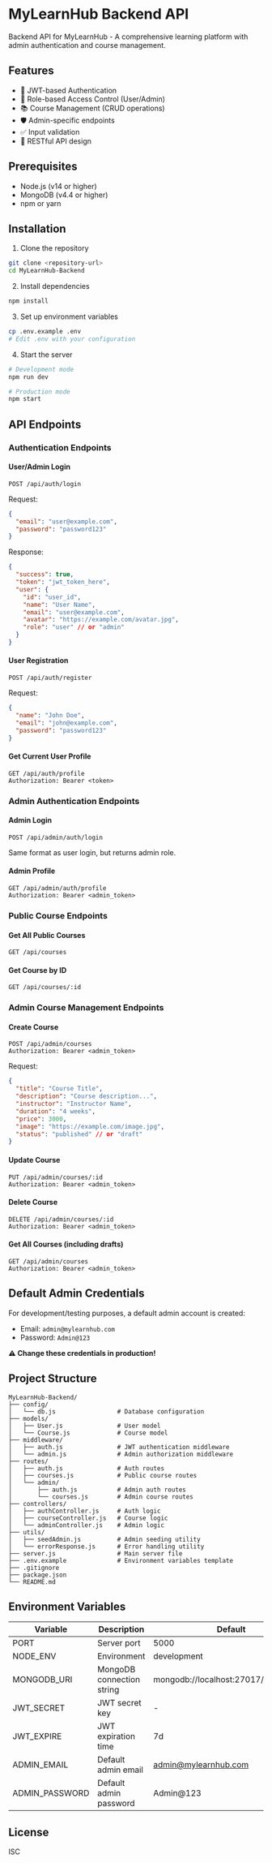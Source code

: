 # MyLearnHub Backend API

Backend API for MyLearnHub - A comprehensive learning platform with admin authentication and course management.

## Features

- 🔐 JWT-based Authentication
- 👥 Role-based Access Control (User/Admin)
- 📚 Course Management (CRUD operations)
- 🛡️ Admin-specific endpoints
- ✅ Input validation
- 🚀 RESTful API design

## Prerequisites

- Node.js (v14 or higher)
- MongoDB (v4.4 or higher)
- npm or yarn

## Installation

1. Clone the repository
```bash
git clone <repository-url>
cd MyLearnHub-Backend
```

2. Install dependencies
```bash
npm install
```

3. Set up environment variables
```bash
cp .env.example .env
# Edit .env with your configuration
```

4. Start the server
```bash
# Development mode
npm run dev

# Production mode
npm start
```

## API Endpoints

### Authentication Endpoints

#### User/Admin Login
```
POST /api/auth/login
```
Request:
```json
{
  "email": "user@example.com",
  "password": "password123"
}
```

Response:
```json
{
  "success": true,
  "token": "jwt_token_here",
  "user": {
    "id": "user_id",
    "name": "User Name",
    "email": "user@example.com",
    "avatar": "https://example.com/avatar.jpg",
    "role": "user" // or "admin"
  }
}
```

#### User Registration
```
POST /api/auth/register
```
Request:
```json
{
  "name": "John Doe",
  "email": "john@example.com",
  "password": "password123"
}
```

#### Get Current User Profile
```
GET /api/auth/profile
Authorization: Bearer <token>
```

### Admin Authentication Endpoints

#### Admin Login
```
POST /api/admin/auth/login
```
Same format as user login, but returns admin role.

#### Admin Profile
```
GET /api/admin/auth/profile
Authorization: Bearer <admin_token>
```

### Public Course Endpoints

#### Get All Public Courses
```
GET /api/courses
```

#### Get Course by ID
```
GET /api/courses/:id
```

### Admin Course Management Endpoints

#### Create Course
```
POST /api/admin/courses
Authorization: Bearer <admin_token>
```
Request:
```json
{
  "title": "Course Title",
  "description": "Course description...",
  "instructor": "Instructor Name",
  "duration": "4 weeks",
  "price": 3000,
  "image": "https://example.com/image.jpg",
  "status": "published" // or "draft"
}
```

#### Update Course
```
PUT /api/admin/courses/:id
Authorization: Bearer <admin_token>
```

#### Delete Course
```
DELETE /api/admin/courses/:id
Authorization: Bearer <admin_token>
```

#### Get All Courses (including drafts)
```
GET /api/admin/courses
Authorization: Bearer <admin_token>
```

## Default Admin Credentials

For development/testing purposes, a default admin account is created:
- Email: `admin@mylearnhub.com`
- Password: `Admin@123`

**⚠️ Change these credentials in production!**

## Project Structure

```
MyLearnHub-Backend/
├── config/
│   └── db.js                 # Database configuration
├── models/
│   ├── User.js               # User model
│   └── Course.js             # Course model
├── middleware/
│   ├── auth.js               # JWT authentication middleware
│   └── admin.js              # Admin authorization middleware
├── routes/
│   ├── auth.js               # Auth routes
│   ├── courses.js            # Public course routes
│   └── admin/
│       ├── auth.js           # Admin auth routes
│       └── courses.js        # Admin course routes
├── controllers/
│   ├── authController.js     # Auth logic
│   ├── courseController.js   # Course logic
│   └── adminController.js    # Admin logic
├── utils/
│   ├── seedAdmin.js          # Admin seeding utility
│   └── errorResponse.js      # Error handling utility
├── server.js                 # Main server file
├── .env.example              # Environment variables template
├── .gitignore
├── package.json
└── README.md
```

## Environment Variables

| Variable | Description | Default |
|----------|-------------|---------|
| PORT | Server port | 5000 |
| NODE_ENV | Environment | development |
| MONGODB_URI | MongoDB connection string | mongodb://localhost:27017/mylearnhub |
| JWT_SECRET | JWT secret key | - |
| JWT_EXPIRE | JWT expiration time | 7d |
| ADMIN_EMAIL | Default admin email | admin@mylearnhub.com |
| ADMIN_PASSWORD | Default admin password | Admin@123 |

## License

ISC

